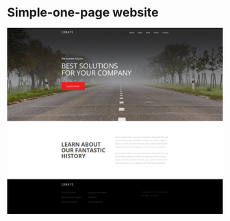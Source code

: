 # Simple-one-page website

![10ways image](https://github.com/mat137/Simple-one-page-website/blob/master/images/10ways.png)

